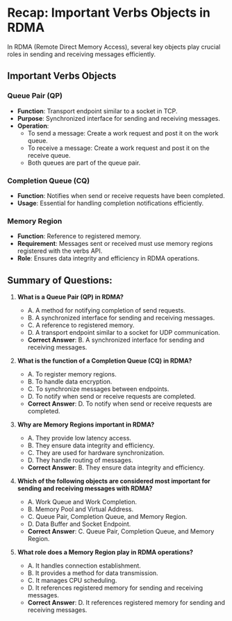 # Recap: Important Verbs Objects in RDMA

In RDMA (Remote Direct Memory Access), several key objects play crucial roles in sending and receiving messages efficiently.

## Important Verbs Objects

### Queue Pair (QP)
- **Function**: Transport endpoint similar to a socket in TCP.
- **Purpose**: Synchronized interface for sending and receiving messages.
- **Operation**: 
  - To send a message: Create a work request and post it on the work queue.
  - To receive a message: Create a work request and post it on the receive queue.
  - Both queues are part of the queue pair.

### Completion Queue (CQ)
- **Function**: Notifies when send or receive requests have been completed.
- **Usage**: Essential for handling completion notifications efficiently.

### Memory Region
- **Function**: Reference to registered memory.
- **Requirement**: Messages sent or received must use memory regions registered with the verbs API.
- **Role**: Ensures data integrity and efficiency in RDMA operations.

## Summary of Questions:

1. **What is a Queue Pair (QP) in RDMA?**
   - A. A method for notifying completion of send requests.
   - B. A synchronized interface for sending and receiving messages.
   - C. A reference to registered memory.
   - D. A transport endpoint similar to a socket for UDP communication.
   - **Correct Answer**: B. A synchronized interface for sending and receiving messages.

2. **What is the function of a Completion Queue (CQ) in RDMA?**
   - A. To register memory regions.
   - B. To handle data encryption.
   - C. To synchronize messages between endpoints.
   - D. To notify when send or receive requests are completed.
   - **Correct Answer**: D. To notify when send or receive requests are completed.

3. **Why are Memory Regions important in RDMA?**
   - A. They provide low latency access.
   - B. They ensure data integrity and efficiency.
   - C. They are used for hardware synchronization.
   - D. They handle routing of messages.
   - **Correct Answer**: B. They ensure data integrity and efficiency.

4. **Which of the following objects are considered most important for sending and receiving messages with RDMA?**
   - A. Work Queue and Work Completion.
   - B. Memory Pool and Virtual Address.
   - C. Queue Pair, Completion Queue, and Memory Region.
   - D. Data Buffer and Socket Endpoint.
   - **Correct Answer**: C. Queue Pair, Completion Queue, and Memory Region.

5. **What role does a Memory Region play in RDMA operations?**
   - A. It handles connection establishment.
   - B. It provides a method for data transmission.
   - C. It manages CPU scheduling.
   - D. It references registered memory for sending and receiving messages.
   - **Correct Answer**: D. It references registered memory for sending and receiving messages.

